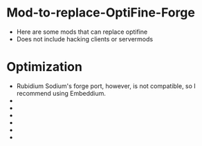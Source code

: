 # Mod-to-replace-OptiFine-Forge
- Here are some mods that can replace optifine
- Does not include hacking clients or servermods
# Optimization
- Rubidium
  Sodium's forge port, however, is not compatible, so I recommend using Embeddium.
- 
- 
- 
- 
- 
- 

